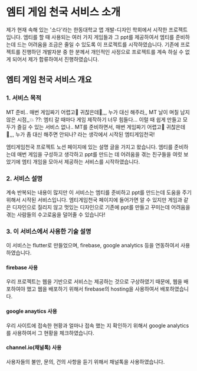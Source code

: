 # 엠티 게임 천국 서비스 소개

제가 현재 속해 있는 '소다'라는 한동대학교 앱 개발-디자인 학회에서 시작한 프로젝트입니다. 
엠티를 할 때 사용되는 여러 가지 게임들과 그 ppt를 제공하여서 엠티를 준비하는데 드는 어려움을 조금은 줄일 수 있도록 이 프로젝트를 시작하였습니다. 
기존에 프로젝트를 진행하던 개발자분 중 한 분께서 개인적인 사정으로 프로젝트를 계속 하실 수 없게 되어서 제가 합류하여서 진행하였습니다. 

## 엠티 게임 천국 서비스 개요

### 1. 서비스 목적

MT 준비.. 매번 게임짜기 어렵고🥺 귀찮은데🤯,,, 누가 대신 해주라,,
MT 날이 며칠 남지 않은 시점,,💥
??: 엠티 갈 때마다 게임 제작하기 너무 힘들다… 이럴 때 쉽게 만들고 모두가 즐길 수 있는 서비스 없나..
MT를 준비하면서, 매번 게임짜기 어렵고🥺 귀찮은데🤯,,, 누가 좀 대신 해주면 안되나? 라는 생각에서 시작된 엠티게임천국!

엠티게임천국 프로젝트 노션 페이지에 있는 설명 글을 가지고 왔습니다. 
엠티를 준비하는데 매번 게임을 구성하고 생각하고 ppt를 만드는 데 어려움을 겪는 친구들을 여럿 보았기에 엠티 개임을 모아서 제공하는 서비스를 시작하였습니다. 

### 2. 서비스 설명

계속 반복되는 내용이 많지만 이 서비스는 엠티를 준비하고 ppt를 만드는데 도움을 주기 위해서 시작된 서비스입니다. 
엠티게임천국 페이지에 들어가면 알 수 있지만 게임과 같은 디자인으로 질리지 않고 멋있는 디자인으로 기존에 ppt를 만들고 꾸미는데 어려움을 겪는 사람들의 
수고로움을 덜어줄 수 있습니다!

### 3. 이 서비스에서 사용한 기술 설명

이 서비스는 flutter로 만들었으며, firebase, google analytics 등을 연동하여서 사용하였습니다. 

#### firebase 사용

우리 프로젝트는 웹을 기반으로 서비스는 제공하는 것으로 구상하였기 때문에, 웹을 배포하여야 했고 웹을 배포하기 위해서 firebase의 hosting을 사용하여서 배포하였습니다. 

#### google anaytics 사용

우리 사이트에 접속한 현황과 얼마나 접속 했는 지 확인하기 위해서 google analytics를 사용하여서 그 현황을 체크하였습니다. 

#### channel.io(채널톡) 사용

사용자들의 불만, 문의, 건의 사항을 듣기 위해서 채널톡을 사용하였습니다. 
